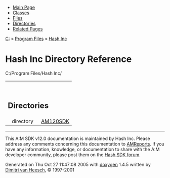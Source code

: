 <div class="tabs">

- [Main Page](index.md)
- [Classes](annotated.md)
- [Files](files.md)
- [Directories](dirs.md)
- [Related Pages](pages.md)

</div>

<div class="nav">

<a href="dir_C_3A_2F.md" class="el">C:</a> » <a href="dir_C_3A_2FProgram_20Files_2F.md" class="el">Program Files</a> » <a href="dir_C_3A_2FProgram_20Files_2FHash_20Inc_2F.md" class="el">Hash Inc</a>

</div>

# Hash Inc Directory Reference

<span class="image placeholder" original-image-src="dir_C_3A_2FProgram_20Files_2FHash_20Inc_2F_dep.gif" original-image-title="" border="0" usemap="#dir_C_3A_2FProgram_20Files_2FHash_20Inc_2F_dep_map">C:/Program Files/Hash Inc/</span>

<table data-border="0" data-cellpadding="0" data-cellspacing="0">
<colgroup>
<col style="width: 50%" />
<col style="width: 50%" />
</colgroup>
<tbody>
<tr>
<td></td>
<td></td>
</tr>
<tr>
<td colspan="2"><br />
&#10;<h2 id="directories">Directories</h2></td>
</tr>
<tr>
<td class="memItemLeft" style="text-align: right;" data-nowrap="" data-valign="top">directory  </td>
<td class="memItemRight" data-valign="bottom"><a href="dir_C_3A_2FProgram_20Files_2FHash_20Inc_2FAM120SDK_2F.md" class="el">AM120SDK</a></td>
</tr>
</tbody>
</table>

------------------------------------------------------------------------

<span class="small">This A:M SDK v12.0 documentation is maintained by Hash Inc. Please address any comments concerning this documentation to [AMReports](http://www.hash.com/reports). If you have any information, knowledge, or documentation to share with the A:M developer community, please post them on the [Hash SDK forum](http://www.hash.com/forums/index.php?showforum=11).</span>

Generated on Thu Oct 27 11:47:08 2005 with [<span class="image placeholder" original-image-src="doxygen.png" original-image-title="" height="45" width="100" align="middle" border="0">doxygen</span>](http://www.doxygen.org/index.html) 1.4.5 written by [Dimitri van Heesch](mailto:dimitri@stack.nl), © 1997-2001
